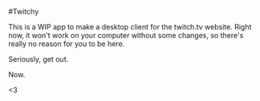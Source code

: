 #Twitchy

This is a WIP app to make a desktop client for the twitch.tv website. Right now, it won't work on your computer without some changes, so there's really no reason for you to be here.

Seriously, get out.

Now.

<3
